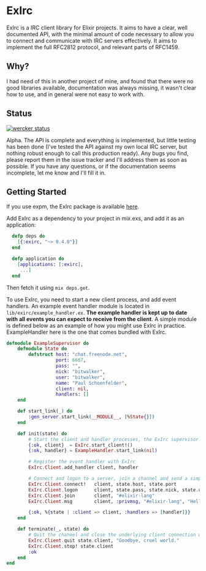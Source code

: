 # ExIrc

ExIrc is a IRC client library for Elixir projects. It aims to have a clear, well
documented API, with the minimal amount of code necessary to allow you to connect and
communicate with IRC servers effectively. It aims to implement the full RFC2812 protocol,
and relevant parts of RFC1459.

## Why?

I had need of this in another project of mine, and found that there were no good libraries available, 
documentation was always missing, it wasn't clear how to use, and in general were not easy to work
with.

## Status

[![wercker
status](https://app.wercker.com/status/236e4911da7c4575c49b1b20b9ec775d/m/
"wercker
status")](https://app.wercker.com/project/bykey/236e4911da7c4575c49b1b20b9ec775d)

Alpha. The API is complete and everything is implemented, but little testing has been done (I've tested the API against my own local IRC server, but nothing robust enough to call this production ready). Any bugs you find, please report them in the issue tracker and I'll address them as soon as possible. If you have any questions, or if the documentation seems incomplete, let me know and I'll fill it in.

## Getting Started

If you use expm, the ExIrc package is available
[here](http://expm.co/exirc).

Add ExIrc as a dependency to your project in mix.exs, and add it as an application:

```elixir
  defp deps do
    [{:exirc, "~> 0.4.0"}]
  end

  defp application do
    [applications: [:exirc],
     ...]
  end
```

Then fetch it using `mix deps.get`.

To use ExIrc, you need to start a new client process, and add event handlers. An example event handler module
is located in `lib/exirc/example_handler.ex`. **The example handler is kept up to date with all events you can
expect to receive from the client**. A simple module is defined below as an example of how you might
use ExIrc in practice. ExampleHandler here is the one that comes bundled with ExIrc.

```elixir
defmodule ExampleSupervisor do
    defmodule State do
        defstruct host: "chat.freenode.net",
                  port: 6667,
                  pass: "",
                  nick: "bitwalker",
                  user: "bitwalker",
                  name: "Paul Schoenfelder",
                  client: nil,
                  handlers: []
    end

    def start_link(_) do
        :gen_server.start_link(__MODULE__, [%State{}])
    end

    def init(state) do
        # Start the client and handler processes, the ExIrc supervisor is automatically started when your app runs
        {:ok, client}  = ExIrc.start_client!()
        {:ok, handler} = ExampleHandler.start_link(nil)

        # Register the event handler with ExIrc
        ExIrc.Client.add_handler client, handler

        # Connect and logon to a server, join a channel and send a simple message
        ExIrc.Client.connect!   client, state.host, state.port
        ExIrc.Client.logon      client, state.pass, state.nick, state.user, state.name
        ExIrc.Client.join       client, "#elixir-lang"
        ExIrc.Client.msg        client, :privmsg, "#elixir-lang", "Hello world!"

        {:ok, %{state | :client => client, :handlers => [handler]}}
    end

    def terminate(_, state) do
        # Quit the channel and close the underlying client connection when the process is terminating
        ExIrc.Client.quit state.client, "Goodbye, cruel world."
        ExIrc.Client.stop! state.client
        :ok
    end
end
```
